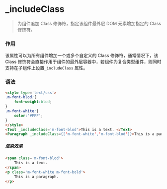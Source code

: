 # _includeClass
> 为组件追加 Class 修饰符，指定该组件最外层 DOM 元素增加指定的 Class 修饰符。

### 作用
该属性可以为所有组件增加一个或多个自定义的 Class 修饰符，通常情况下，该 Class 修饰符会直接作用于组件的最外层容器中，若组件为复合类型组件，则同时支持在子组件上设置`_includeClass` 属性。
 
### 语法
``` html
<style type='text/css'>
.m-font-blod:{
    font-weight:blod;
}
.m-font-white:{
    color:'#FFF';
}
</style>
<Text _includeClass='m-font-blod'>This is a text. </Text>
<Paragraph _includeClass={['m-font-white','m-font-blod']}>This is a paragraph.</Paragraph>
```

##### 渲染效果
``` html
<span class='m-font-blod'>
    This is a text.
</span>
<p class='m-font-white m-font-bold'>
    This is a paragraph.
</p>
```